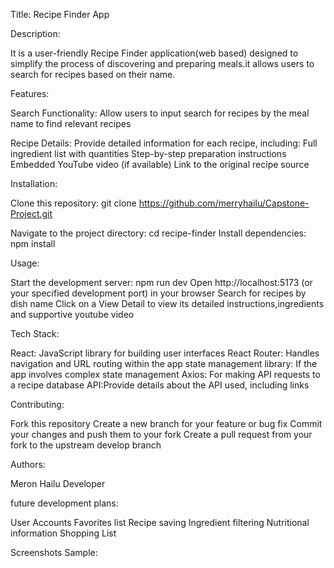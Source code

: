 Title: Recipe Finder App

Description:

It is a user-friendly Recipe Finder application(web based) designed to simplify the process of discovering and preparing meals.it allows users to search for recipes based on their name.

Features:

Search Functionality: Allow users to input search for recipes by the meal name to find relevant recipes

Recipe Details: Provide detailed information for each recipe, including: Full ingredient list with quantities Step-by-step preparation instructions Embedded YouTube video (if available) Link to the original recipe source

Installation:

Clone this repository: git clone https://github.com/merryhailu/Capstone-Project.git

Navigate to the project directory: cd recipe-finder Install dependencies: npm install

Usage:

Start the development server: npm run dev Open http://localhost:5173 (or your specified development port) in your browser Search for recipes by dish name Click on a View Detail to view its detailed instructions,ingredients and supportive youtube video

Tech Stack:

React: JavaScript library for building user interfaces React Router: Handles navigation and URL routing within the app state management library: If the app involves complex state management Axios: For making API requests to a recipe database API:Provide details about the API used, including links

Contributing:

Fork this repository Create a new branch for your feature or bug fix Commit your changes and push them to your fork Create a pull request from your fork to the upstream develop branch

Authors:

Meron Hailu Developer

future development plans:

User Accounts Favorites list Recipe saving Ingredient filtering Nutritional information Shopping List

Screenshots Sample: 
